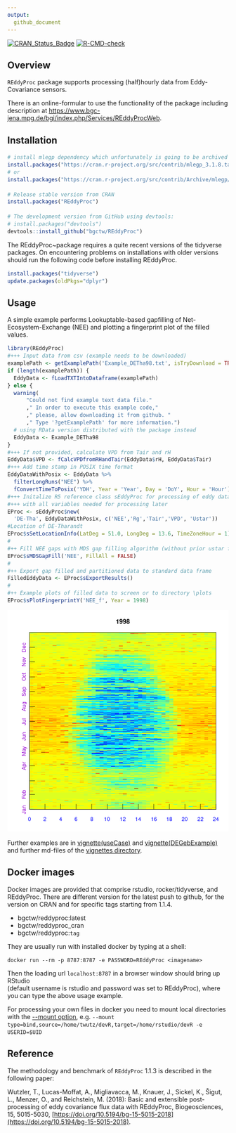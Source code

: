 ```yaml
---
output: 
  github_document
---
```


<!-- 
README.md is generated from README.Rmd. Please edit that file
#knitr::knit("README.Rmd") 
rmarkdown::render("README.Rmd") 
maybe clear cache before
-->

<!-- badges: start -->
[![CRAN_Status_Badge](http://www.r-pkg.org/badges/version/REddyProc)](http://cran.r-project.org/package=REddyProc)
[![R-CMD-check](https://github.com/bgctw/REddyProc/workflows/R-CMD-check/badge.svg)](https://github.com/bgctw/REddyProc/actions)
<!-- badges: end -->

## Overview

`REddyProc` package supports processing (half)hourly data from Eddy-Covariance sensors.

There is an online-formular to use the functionality of the package including
description at
<https://www.bgc-jena.mpg.de/bgi/index.php/Services/REddyProcWeb>.

## Installation

```r
# install mlegp dependency which unfortunately is going to be archived from CRAN
install.packages("https://cran.r-project.org/src/contrib/mlegp_3.1.8.tar.gz", repos=NULL)
# or 
install.packages("https://cran.r-project.org/src/contrib/Archive/mlegp/mlegp_3.1.7.tar.gz", repos=NULL)

# Release stable version from CRAN
install.packages("REddyProc")

# The development version from GitHub using devtools:
# install.packages("devtools")
devtools::install_github("bgctw/REddyProc")
```

The REddyProc~package requires a quite recent 
versions of the tidyverse packages. On encountering problems on installations 
with older versions should run the following code before installing REddyProc.

```r
install.packages("tidyverse")
update.packages(oldPkgs="dplyr")
```

## Usage

A simple example performs Lookuptable-based gapfilling of
Net-Ecosystem-Exchange (NEE) and plotting a fingerprint plot of the filled
values.


```r
library(REddyProc)
#+++ Input data from csv (example needs to be downloaded)
examplePath <- getExamplePath('Example_DETha98.txt', isTryDownload = TRUE)
if (length(examplePath)) {
  EddyData <- fLoadTXTIntoDataframe(examplePath)
} else {
  warning(
      "Could not find example text data file."
      ," In order to execute this example code,"
      ," please, allow downloading it from github. " 
      ," Type '?getExamplePath' for more information.")
  # using RData version distributed with the package instead
  EddyData <- Example_DETha98
}
#+++ If not provided, calculate VPD from Tair and rH
EddyData$VPD <- fCalcVPDfromRHandTair(EddyData$rH, EddyData$Tair)
#+++ Add time stamp in POSIX time format
EddyDataWithPosix <- EddyData %>% 
  filterLongRuns("NEE") %>% 
  fConvertTimeToPosix('YDH', Year = 'Year', Day = 'DoY', Hour = 'Hour')
#+++ Initalize R5 reference class sEddyProc for processing of eddy data
#+++ with all variables needed for processing later
EProc <- sEddyProc$new(
  'DE-Tha', EddyDataWithPosix, c('NEE','Rg','Tair','VPD', 'Ustar'))
#Location of DE-Tharandt
EProc$sSetLocationInfo(LatDeg = 51.0, LongDeg = 13.6, TimeZoneHour = 1)  
#
#++ Fill NEE gaps with MDS gap filling algorithm (without prior ustar filtering)
EProc$sMDSGapFill('NEE', FillAll = FALSE)
#
#++ Export gap filled and partitioned data to standard data frame
FilledEddyData <- EProc$sExportResults()
#
#++ Example plots of filled data to screen or to directory \plots
EProc$sPlotFingerprintY('NEE_f', Year = 1998)
```

![plot of chunk example](README-example-1.png)



Further examples are in
[vignette(useCase)](https://github.com/bgctw/REddyProc/blob/master/vignettes/useCase.md)
and
[vignette(DEGebExample)](https://github.com/bgctw/REddyProc/blob/master/vignettes/DEGebExample.md)
and further md-files of the 
[vignettes directory](https://github.com/bgctw/REddyProc/blob/master/vignettes).


## Docker images
Docker images are provided that comprise rstudio, rocker/tidyverse, and REddyProc.
There are different version for the latest push to github, for the version on CRAN and for specific tags starting 
from 1.1.4.

- bgctw/reddyproc:latest   
- bgctw/reddyproc_cran
- bgctw/reddyproc:`tag`

They are usually run with installed docker by typing at a shell:
```
docker run --rm -p 8787:8787 -e PASSWORD=REddyProc <imagename>
```
Then the loading url `localhost:8787` in a browser window should bring up RStudio  
(default username is rstudio and password was set to REddyProc), where
you can type the above usage example.

For processing your own files in docker you need to mount local directories
with the [--mount option](https://docs.docker.com/storage/bind-mounts/), e.g.
`--mount type=bind,source=/home/twutz/devR,target=/home/rstudio/devR -e USERID=$UID`

## Reference
The methodology and benchmark of `REddyProc` 1.1.3 is described 
in the following paper:

 Wutzler, T., Lucas-Moffat, A., Migliavacca, M., Knauer, J., Sickel, K., Šigut, L., Menzer, O., and Reichstein, M. (2018): Basic and extensible post-processing of eddy covariance flux data with REddyProc, Biogeosciences, 15, 5015-5030, [https://doi.org/10.5194/bg-15-5015-2018](https://doi.org/10.5194/bg-15-5015-2018). 



